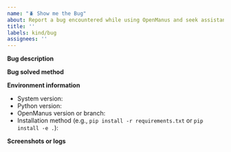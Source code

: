 ```yaml
---
name: "🪲 Show me the Bug"
about: Report a bug encountered while using OpenManus and seek assistance.
title: ''
labels: kind/bug
assignees: ''
---
```


**Bug description**
<!-- Clearly describe the bug you encountered -->

**Bug solved method**
<!-- If resolved, explain the solution. Optionally, include a Pull Request URL. -->
<!-- If unresolved, provide additional details to aid investigation -->

**Environment information**
<!-- System: e.g., Ubuntu 22.04, Python: e.g., 3.12, OpenManus version: e.g., 0.1.0 -->

- System version:
- Python version:
- OpenManus version or branch:
- Installation method (e.g., `pip install -r requirements.txt` or `pip install -e .`):

**Screenshots or logs**
<!-- Attach screenshots or logs to help diagnose the issue -->
